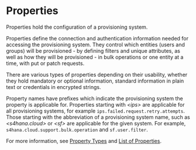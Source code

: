 <!-- loioca9c2bc5ffee4b6f83b47544264c80eb -->

# Properties

Properties hold the configuration of a provisioning system.

Properties define the connection and authentication information needed for accessing the provisioning system. They control which entities \(users and groups\) will be provisioned - by defining filters and unique attributes, as well as how they will be provisioned - in bulk operations or one entity at a time, with put or patch requests.

There are various types of properties depending on their usability, whether they hold mandatory or optional information, standard information in plain text or credentials in encrypted strings.

Property names have prefixes which indicate the provisioning system the property is applicable for. Properties starting with *<ips\>* are applicable for all provisioning systems, for example `ips.failed.request.retry.attempts`. Those starting with the abbreviation of a provisioning system name, such as *<s4hana.cloud\>* or *<sf\>* are applicable for the given system. For example, `s4hana.cloud.support.bulk.operation` and `sf.user.filter`.

For more information, see [Property Types](https://help.sap.com/docs/identity-provisioning/identity-provisioning/property-types?version=Cloud) and [List of Properties](https://help.sap.com/docs/identity-provisioning/identity-provisioning/list-of-properties?version=Cloud).

